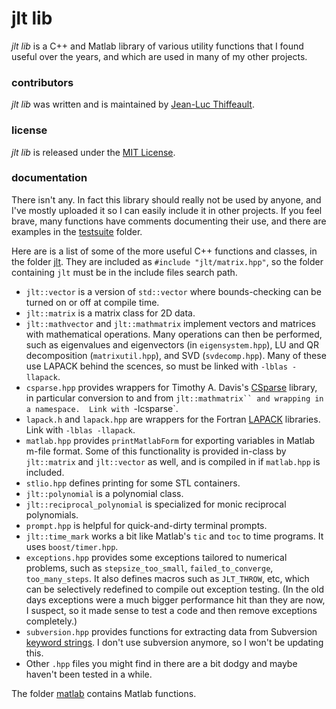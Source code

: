 # jlt lib

*jlt lib* is a C++ and Matlab library of various utility functions that I found useful over the years, and which are used in many of my other projects.

### contributors

*jlt lib* was written and is maintained by [Jean-Luc Thiffeault][1].

### license

*jlt lib* is released under the [MIT License][2].

### documentation

There isn't any.  In fact this library should really not be used by anyone, and I've mostly uploaded it so I can easily include it in other projects.  If you feel brave, many functions have comments documenting their use, and there are examples in the [testsuite][3] folder.

Here are is a list of some of the more useful C++ functions and classes, in the folder [jlt][4].  They are included as `#include "jlt/matrix.hpp"`, so the folder containing `jlt` must be in the include files search path.

* `jlt::vector` is a version of `std::vector` where bounds-checking can be turned on or off at compile time.
* `jlt::matrix` is a matrix class for 2D data.
* `jlt::mathvector` and `jlt::mathmatrix` implement vectors and matrices with mathematical operations.  Many operations can then be performed, such as eigenvalues and eigenvectors (in `eigensystem.hpp`), LU and QR decomposition (`matrixutil.hpp`), and SVD (`svdecomp.hpp`).  Many of these use LAPACK behind the scences, so must be linked with `-lblas -llapack`.
* `csparse.hpp` provides wrappers for Timothy A. Davis's [CSparse][5] library, in particular conversion to and from `jlt::mathmatrix`` and wrapping in a namespace.  Link with `-lcsparse`.
* `lapack.h` and `lapack.hpp` are wrappers for the Fortran [LAPACK][6] libraries.  Link with `-lblas -llapack`.
* `matlab.hpp` provides `printMatlabForm` for exporting variables in Matlab m-file format.  Some of this functionality is provided in-class by `jlt::matrix` and `jlt::vector` as well, and is compiled in if `matlab.hpp` is included.
* `stlio.hpp` defines printing for some STL containers.
* `jlt::polynomial` is a polynomial class.
* `jlt::reciprocal_polynomial` is specialized for monic reciprocal polynomials.
* `prompt.hpp` is helpful for quick-and-dirty terminal prompts.
* `jlt::time_mark` works a bit like Matlab's `tic` and `toc` to time programs.  It uses `boost/timer.hpp`.
* `exceptions.hpp` provides some exceptions tailored to numerical problems, such as `stepsize_too_small`, `failed_to_converge`, `too_many_steps`.  It also defines macros such as `JLT_THROW`, etc, which can be selectively redefined to compile out exception testing.  (In the old days exceptions were a much bigger performance hit than they are now, I suspect, so it made sense to test a code and then remove exceptions completely.)
* `subversion.hpp` provides functions for extracting data from Subversion [keyword strings][7].  I don't use subversion anymore, so I won't be updating this.
* Other `.hpp` files you might find in there are a bit dodgy and maybe haven't been tested in a while.

The folder [matlab][8] contains Matlab functions.

[1]: http://www.math.wisc.edu/~jeanluc/
[2]: https://github.com/jeanluct/jlt/raw/master/LICENSE
[3]: https://github.com/jeanluct/jlt/tree/master/testsuite
[4]: https://github.com/jeanluct/jlt/tree/master/jlt
[5]: http://www.suitesparse.com
[6]: http://www.netlib.org/lapack/
[7]: http://svnbook.red-bean.com/en/1.4/svn.advanced.props.special.keywords.html
[8]: https://github.com/jeanluct/jlt/tree/master/matlab

